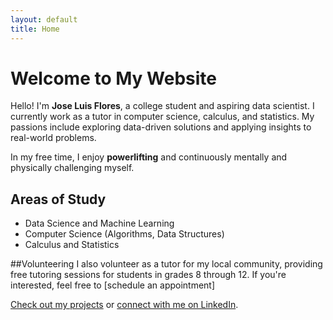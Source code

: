 ```yaml
---
layout: default
title: Home
---
```


# Welcome to My Website

Hello! I'm **Jose Luis Flores**, a college student and aspiring data scientist. I currently work as a tutor in computer science, calculus, and statistics. My passions include exploring data-driven solutions and applying insights to real-world problems.

In my free time, I enjoy **powerlifting** and continuously mentally and physically challenging myself.

## Areas of Study
- Data Science and Machine Learning
- Computer Science (Algorithms, Data Structures)
- Calculus and Statistics

##Volunteering
I also volunteer as a tutor for my local community, providing free tutoring sessions for students in grades 8 through 12. If you're interested, feel free to [schedule an appointment]


[Check out my projects](projects.md) or [connect with me on LinkedIn](https://www.linkedin.com/in/jose-luis-flores-645a1425a/).
